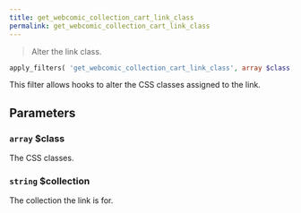 ```yaml
---
title: get_webcomic_collection_cart_link_class
permalink: get_webcomic_collection_cart_link_class
---
```


> Alter the link class.

```php
apply_filters( 'get_webcomic_collection_cart_link_class', array $class, string $collection )
```

This filter allows hooks to alter the CSS classes assigned to the link.

## Parameters

### `array` $class
The CSS classes.

### `string` $collection
The collection the link is for.
